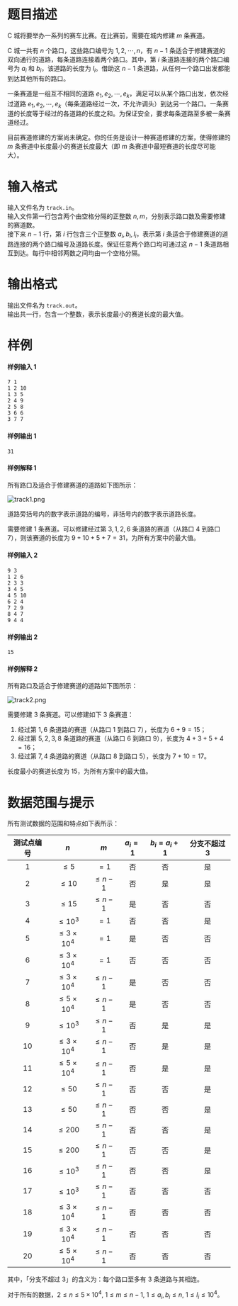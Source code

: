 
# 题目描述

C 城将要举办一系列的赛车比赛。在比赛前，需要在城内修建 $m$ 条赛道。

C 城一共有 $n$ 个路口，这些路口编号为 $1,2, \cdots , n$，有 $n − 1$ 条适合于修建赛道的双向通行的道路，每条道路连接着两个路口。其中，第 $i$ 条道路连接的两个路口编号为 $a_i$ 和 $b_i$，该道路的长度为 $l_i$。借助这 $n − 1$ 条道路，从任何一个路口出发都能到达其他所有的路口。

一条赛道是一组互不相同的道路 $e_1, e_2, \cdots , e_k$，满足可以从某个路口出发，依次经过道路 $e_1, e_2, \cdots , e_k$（每条道路经过一次，不允许调头）到达另一个路口。一条赛道的长度等于经过的各道路的长度之和。为保证安全，要求每条道路至多被一条赛道经过。

目前赛道修建的方案尚未确定。你的任务是设计一种赛道修建的方案，使得修建的 $m$ 条赛道中长度最小的赛道长度最大（即 $m$ 条赛道中最短赛道的长度尽可能大）。

# 输入格式

输入文件名为 `track.in`。  
输入文件第一行包含两个由空格分隔的正整数 $n,m$，分别表示路口数及需要修建的赛道数。  
接下来 $n − 1$ 行，第 $i$ 行包含三个正整数 $a_i,b_i,l_i$，表示第 $i$ 条适合于修建赛道的道路连接的两个路口编号及道路长度。保证任意两个路口均可通过这 $n − 1$ 条道路相互到达。每行中相邻两数之间均由一个空格分隔。

# 输出格式

输出文件名为 `track.out`。  
输出共一行，包含一个整数，表示长度最小的赛道长度的最大值。

# 样例

#### 样例输入 1
```plain
7 1
1 2 10
1 3 5
2 4 9
2 5 8
3 6 6
3 7 7
```

#### 样例输出 1
```plain
31
```

#### 样例解释 1
所有路口及适合于修建赛道的道路如下图所示：

![track1.png](source/loj/2952/img/aHR0cHM6Ly9pLmxvbGkubmV0LzIwMTgvMTEvMjUvNWJmYTM1ZDI2ZjgwMy5wbmc=.png)

道路旁括号内的数字表示道路的编号，非括号内的数字表示道路长度。

需要修建 $1$ 条赛道。可以修建经过第 $3,1,2,6$ 条道路的赛道（从路口 $4$ 到路口 $7$），则该赛道的长度为 $9 + 10 + 5 + 7 = 31$，为所有方案中的最大值。

#### 样例输入 2
```plain
9 3
1 2 6
2 3 3
3 4 5
4 5 10
6 2 4
7 2 9
8 4 7
9 4 4
```

#### 样例输出 2
```plain
15
```

#### 样例解释 2
所有路口及适合于修建赛道的道路如下图所示：

![track2.png](source/loj/2952/img/aHR0cHM6Ly9pLmxvbGkubmV0LzIwMTgvMTEvMjUvNWJmYTM1ZDI4MmY4MC5wbmc=.png)

需要修建 $3$ 条赛道。可以修建如下 $3$ 条赛道：
1. 经过第 $1,6$ 条道路的赛道（从路口 $1$ 到路口 $7$），长度为 $6 + 9 = 15$；
2. 经过第 $5,2,3,8$ 条道路的赛道（从路口 $6$ 到路口 $9$），长度为 $4 + 3 + 5 + 4 = 16$；
3. 经过第 $7,4$ 条道路的赛道（从路口 $8$ 到路口 $5$），长度为 $7 + 10 = 17$。

长度最小的赛道长度为 $15$，为所有方案中的最大值。

# 数据范围与提示

所有测试数据的范围和特点如下表所示：

<!-- BEGIN: Migrated markdown table -->

| 测试点编号 | $n$ | $m$ | $a_i=1$ | $b_i=a_i+1$ | 分支不超过 $3$ |
|:-:|:-:|:-:|:-:|:-:|:-:|
| $1$ | $\le 5$ | $=1$ | 否 | 否 | 是 |
| $2$ | $\le 10$ | $\le n-1$ | 否 | 是 | 是 |
| $3$ | $\le 15$ | $\le n-1$ | 是 | 否 | 否 |
| $4$ | $\le 10^3$ | $=1$ | 否 | 否 | 是 |
| $5$ | $\le 3\times 10^4$ | $=1$ | 是 | 否 | 否 |
| $6$ | $\le 3\times 10^4$ | $=1$ | 否 | 否 | 否 |
| $7$ | $\le 3\times 10^4$ | $\le n-1$ | 是 | 否 | 否 |
| $8$ | $\le 5\times 10^4$ | $\le n-1$ | 是 | 否 | 否 |
| $9$ | $\le 10^3$ | $\le n-1$ | 否 | 是 | 是 |
| $10$ | $\le 3\times 10^4$ | $\le n-1$ | 否 | 是 | 是 |
| $11$ | $\le 5\times 10^4$ | $\le n-1$ | 否 | 是 | 是 |
| $12$ | $\le 50$ | $\le n-1$ | 否 | 否 | 是 |
| $13$ | $\le 50$ | $\le n-1$ | 否 | 否 | 是 |
| $14$ | $\le 200$ | $\le n-1$ | 否 | 否 | 是 |
| $15$ | $\le 200$ | $\le n-1$ | 否 | 否 | 是 |
| $16$ | $\le 10^3$ | $\le n-1$ | 否 | 否 | 是 |
| $17$ | $\le 10^3$ | $\le n-1$ | 否 | 否 | 否 |
| $18$ | $\le 3\times 10^4$ | $\le n-1$ | 否 | 否 | 否 |
| $19$ | $\le 3\times 10^4$ | $\le n-1$ | 否 | 否 | 否 |
| $20$ | $\le 5\times 10^4$ | $\le n-1$ | 否 | 否 | 否 |

<!-- Migrated from original HTML table:
<table><thead>
  <tr>
    <th style='text-align:center'>测试点编号 </th>
    <th style='text-align:center'>$n$ </th>
    <th style='text-align:center'>$m$ </th>
    <th style='text-align:center'>$a_i=1$ </th>
    <th style='text-align:center'>$b_i=a_i+1$ </th>
    <th style='text-align:center'>分支不超过 $3$ </th>
  </tr>
  <tr>
    <td style='text-align:center'>$1$ </td>
    <td style='text-align:center'>$\le 5$ </td>
    <td style='text-align:center'>$=1$ </td>
    <td style='text-align:center' rowspan="2">否 </td>
    <td style='text-align:center'>否 </td>
    <td style='text-align:center' rowspan="2">是 </td>
  </tr>
  <tr>
    <td style='text-align:center'>$2$ </td>
    <td style='text-align:center'>$\le 10$ </td>
    <td style='text-align:center' rowspan="2">$\le n-1$ </td>
    <td style='text-align:center'>是 </td>
  </tr>
  <tr>
    <td style='text-align:center'>$3$ </td>
    <td style='text-align:center'>$\le 15$ </td>
    <td style='text-align:center'>是 </td>
    <td style='text-align:center' rowspan="6">否 </td>
    <td style='text-align:center'>否 </td>
  </tr>
  <tr>
    <td style='text-align:center'>$4$ </td>
    <td style='text-align:center'>$\le 10^3$ </td>
    <td style='text-align:center' rowspan="3">$=1$ </td>
    <td style='text-align:center'>否 </td>
    <td style='text-align:center'>是 </td>
  </tr>
  <tr>
    <td style='text-align:center'>$5$ </td>
    <td style='text-align:center' rowspan="3">$\le 3\times 10^4$ </td>
    <td style='text-align:center'>是 </td>
    <td style='text-align:center' rowspan="4">否 </td>
  </tr>
  <tr>
    <td style='text-align:center'>$6$ </td>
    <td style='text-align:center'>否 </td>
  </tr>
  <tr>
    <td style='text-align:center'>$7$ </td>
    <td style='text-align:center' rowspan="14">$\le n-1$ </td>
    <td style='text-align:center' rowspan="2">是 </td>
  </tr>
  <tr>
    <td style='text-align:center'>$8$ </td>
    <td style='text-align:center'>$\le 5\times 10^4$ </td>
  </tr>
  <tr>
    <td style='text-align:center'>$9$ </td>
    <td style='text-align:center'>$\le 10^3$ </td>
    <td style='text-align:center' rowspan="12">否 </td>
    <td style='text-align:center' rowspan="3">是 </td>
    <td style='text-align:center' rowspan="8">是 </td>
  </tr>
  <tr>
    <td style='text-align:center'>$10$ </td>
    <td style='text-align:center'>$\le 3\times 10^4$ </td>
  </tr>
  <tr>
    <td style='text-align:center'>$11$ </td>
    <td style='text-align:center'>$\le 5\times 10^4$ </td>
  </tr>
  <tr>
    <td style='text-align:center'>$12$ </td>
    <td style='text-align:center' rowspan="2">$\le 50$ </td>
    <td style='text-align:center' rowspan="9">否 </td>
  </tr>
  <tr>
    <td style='text-align:center'>$13$ </td>
  </tr>
  <tr>
    <td style='text-align:center'>$14$ </td>
    <td style='text-align:center' rowspan="2">$\le 200$ </td>
  </tr>
  <tr>
    <td style='text-align:center'>$15$ </td>
  </tr>
  <tr>
    <td style='text-align:center'>$16$ </td>
    <td style='text-align:center' rowspan="2">$\le 10^3$ </td>
  </tr>
  <tr>
    <td style='text-align:center'>$17$ </td>
    <td style='text-align:center' rowspan="4">否 </td>
  </tr>
  <tr>
    <td style='text-align:center'>$18$ </td>
    <td style='text-align:center' rowspan="2">$\le 3\times 10^4$ </td>
  </tr>
  <tr>
    <td style='text-align:center'>$19$ </td>
  </tr>
  <tr>
    <td style='text-align:center'>$20$ </td>
    <td style='text-align:center'>$\le 5\times 10^4$ </td>
  </tr>
</table>
-->

<!-- END: Migrated markdown table -->

其中，「分支不超过 $3$」的含义为：每个路口至多有 $3$ 条道路与其相连。

对于所有的数据，$2 \le n \le 5\times 10^4, \ 1 \le m \le n − 1,\ 1 \le a_i,b_i \le n,\  1 \le l_i \le 10^4$。

